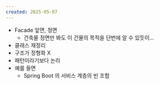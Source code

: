 ```yaml
---
created: 2025-05-07
---
```

- Facade 앞면, 정면
	- 건축물 정면만 봐도 이 건물의 목적을 단번에 알 수 있듯이...
- 클래스 재정리
- 구조가 정형화 X
- 패턴이라기보다 논리
- 예를 들면
	- Spring Boot 의 서비스 계층의 빈 조합
